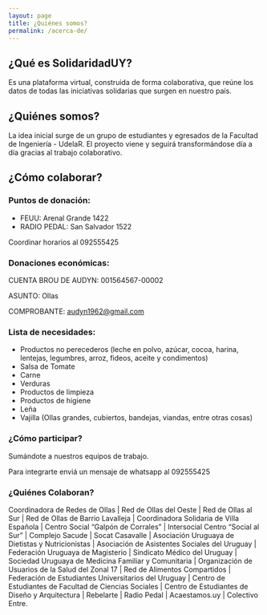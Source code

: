 ```yaml
---
layout: page
title: ¿Quiénes somos?
permalink: /acerca-de/
---
```

## ¿Qué es SolidaridadUY?
Es una plataforma virtual, construida de forma colaborativa, que reúne los datos de todas las iniciativas solidarias que surgen en nuestro país.

## ¿Quiénes somos?
La idea inicial surge de un grupo de estudiantes y egresados de la Facultad de Ingeniería - UdelaR. El proyecto viene y seguirá transformándose día a día gracias al trabajo colaborativo.

## ¿Cómo colaborar?

### Puntos de donación:
- FEUU: Arenal Grande 1422
- RADIO PEDAL: San Salvador 1522

Coordinar horarios al 092555425

### Donaciones económicas:
CUENTA BROU DE AUDYN: 001564567-00002

ASUNTO: Ollas

COMPROBANTE: audyn1962@gmail.com

### Lista de necesidades:
-  Productos no perecederos (leche en polvo, azúcar, cocoa, harina, lentejas, legumbres, arroz, fideos, aceite y condimentos)
-  Salsa de Tomate
-  Carne
-  Verduras
-  Productos de limpieza
-  Productos de higiene
-  Leña
-  Vajilla (Ollas grandes, cubiertos, bandejas, viandas, entre otras cosas)

### ¿Cómo participar?
Sumándote a nuestros equipos de trabajo.

Para integrarte enviá un mensaje de whatsapp al 092555425

### ¿Quiénes Colaboran?

Coordinadora de Redes de Ollas \| Red de Ollas del Oeste \| Red de Ollas al Sur \| Red de Ollas de Barrio Lavalleja \| Coordinadora Solidaria de Villa Española \| Centro Social “Galpón de Corrales” \| Intersocial Centro “Social al Sur” \| Complejo Sacude \| Socat Casavalle \| Asociación Uruguaya de Dietistas y Nutricionistas \| Asociación de Asistentes Sociales del Uruguay \| Federación Uruguaya de Magisterio \| Sindicato Médico del Uruguay \| Sociedad Uruguaya de Medicina Familiar y Comunitaria \| Organización de Usuarios de la Salud del Zonal 17 \| Red de Alimentos Compartidos \| Federación de Estudiantes Universitarios del Uruguay \| Centro de Estudiantes de Facultad de Ciencias Sociales \| Centro de Estudiantes de Diseño y Arquitectura \| Rebelarte \| Radio Pedal \| Acaestamos.uy \| Colectivo Entre.


